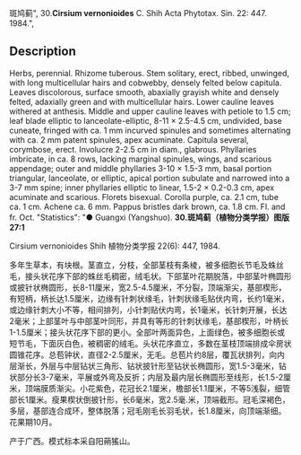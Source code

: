 斑鸠蓟",
30.**Cirsium vernonioides** C. Shih Acta Phytotax. Sin. 22: 447. 1984.",

## Description
Herbs, perennial. Rhizome tuberous. Stem solitary, erect, ribbed, unwinged, with long multicellular hairs and cobwebby, densely felted below capitula. Leaves discolorous, surface smooth, abaxially grayish white and densely felted, adaxially green and with multicellular hairs. Lower cauline leaves withered at anthesis. Middle and upper cauline leaves with petiole to 1.5 cm; leaf blade elliptic to lanceolate-elliptic, 8-11 × 2.5-4.5 cm, undivided, base cuneate, fringed with ca. 1 mm incurved spinules and sometimes alternating with ca. 2 mm patent spinules, apex acuminate. Capitula several, corymbose, erect. Involucre 2-2.5 cm in diam., glabrous. Phyllaries imbricate, in ca. 8 rows, lacking marginal spinules, wings, and scarious appendage; outer and middle phyllaries 3-10 × 1.5-3 mm, basal portion triangular, lanceolate, or elliptic, apical portion subulate and narrowed into a 3-7 mm spine; inner phyllaries elliptic to linear, 1.5-2 × 0.2-0.3 cm, apex acuminate and scarious. Florets bisexual. Corolla purple, ca. 2.1 cm, tube ca. 1 cm. Achene ca. 6 mm. Pappus bristles dark brown, ca. 1.8 cm. Fl. and fr. Oct.
  "Statistics": "● Guangxi (Yangshuo).
**30.斑鸠蓟（植物分类学报）图版27:1**

Cirsium vernonioides Shih 植物分类学报 22(6): 447, 1984.

多年生草本，有块根。茎直立，分枝，全部茎枝有条棱，被多细胞长节毛及蛛丝毛，接头状花序下部的蛛丝毛稠密，绒毛状。下部茎叶花期脱落，中部茎叶椭圆形或披针状椭圆形，长8-11厘米，宽2.5-4.5厘米，不分裂，顶端渐尖，基部楔形，有短柄，柄长达1.5厘米，边缘有针刺状缘毛，针刺状缘毛贴伏内弯，长约1毫米，或边缘针刺大小不等，相间排列，小针刺贴伏内弯，长1毫米，长针刺开展，长达2毫米；上部茎叶与中部茎叶同形，并具有等形的针刺状缘毛，基部楔形，叶柄长1-1.5厘米；接头状花序下部的更小。全部叶两面异色，上面绿色，被多细胞长或短节毛，下面灰白色，被稠密的绒毛。头状花序直立，多数在茎枝顶端排成伞房状圆锥花序。总苞钟状，直径2-2.5厘米，无毛。总苞片约8层，覆瓦状排列，向内层渐长，外层与中层钻状三角形、钻状披针形至钻状长椭圆形，宽1.5-3毫米，钻状部分长3-7毫米，平展或外弯及反折；内层及最内层长椭圆形至线形，长1.5-2厘米，顶端膜质渐尖。小花紫色，花冠长2.1厘米，檐部长1.1厘米，不等5浅裂，细管部长1厘米。瘦果楔状倒披针形，长6毫米，宽2.5毫.米，顶端截形。冠毛深褐色，多层，基部连合成环，整体脱落；冠毛刚毛长羽毛状，长1.8厘米，向顶端渐细。花果期10月。

产于广西。模式标本采自阳蒴猺山。
